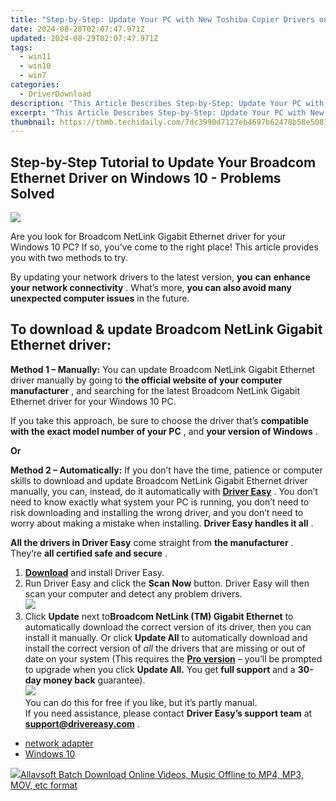 ```yaml
---
title: "Step-by-Step: Update Your PC with New Toshiba Copier Drivers on a Windows Platform"
date: 2024-08-28T02:07:47.971Z
updated: 2024-08-29T02:07:47.971Z
tags:
  - win11
  - win10
  - win7
categories:
  - DriverDownload
description: "This Article Describes Step-by-Step: Update Your PC with New Toshiba Copier Drivers on a Windows Platform"
excerpt: "This Article Describes Step-by-Step: Update Your PC with New Toshiba Copier Drivers on a Windows Platform"
thumbnail: https://thmb.techidaily.com/7dc3990d7127eb4697b62478b58e508110f3846153c4979b3c9a42816701b4b9.jpg
---
```


## Step-by-Step Tutorial to Update Your Broadcom Ethernet Driver on Windows 10 - Problems Solved

![](https://images.drivereasy.com/wp-content/uploads/2018/12/snap000007.png)

 Are you look for Broadcom NetLink Gigabit Ethernet driver for your Windows 10 PC?  If so, you’ve come to the right place! This article provides you with two methods to try.

 By updating your network drivers to the latest version, **you**  **can**  **enhance your network connectivity** . What’s more, **you can also avoid many unexpected computer issues**   in the future.

## **To download & update Broadcom NetLink Gigabit Ethernet driver:**

**Method 1 – Manually:**  You can update Broadcom NetLink Gigabit Ethernet driver manually by going to **the official website of your computer manufacturer** , and searching for the latest Broadcom NetLink Gigabit Ethernet driver for your Windows 10 PC.

 If you take this approach, be sure to choose the driver that’s **compatible with the exact model number of your PC** , and **your version of Windows** .

**Or**

**Method 2 – Automatically:**   If you don’t have the time, patience or computer skills to download and update Broadcom NetLink Gigabit Ethernet driver manually, you can, instead, do it automatically with **[Driver Easy](https://tools.techidaily.com/drivereasy/download/)**  .  You don’t need to know exactly what system your PC is running, you don’t need to risk downloading and installing the wrong driver, and you don’t need to worry about making a mistake when installing. **Driver Easy handles it all** .

**All the drivers in Driver Easy** come straight from **the manufacturer** . They‘re **all certified safe and secure** .

1. **[Download](https://tools.techidaily.com/drivereasy/download/)**  and install Driver Easy.
2. Run Driver Easy and click the **Scan Now**  button. Driver Easy will then scan your computer and detect any problem drivers.  
![](https://images.drivereasy.com/wp-content/uploads/2018/12/snap000001.png)
3. Click **Update**  next to**Broadcom NetLink (TM) Gigabit Ethernet** to automatically download the correct version of its driver, then you can install it manually. Or click **Update All**  to automatically download and install the correct version of _all_  the drivers that are missing or out of date on your system (This requires the **[Pro version](https://tools.techidaily.com/drivereasy/download/)**  – you’ll be prompted to upgrade when you click **Update All.** You get **full support**  and a **30-day money back**  guarantee).  
![](https://images.drivereasy.com/wp-content/uploads/2018/12/snap000005.png)  
 You can do this for free if you like, but it’s partly manual.  
 If you need assistance, please contact **Driver Easy’s support team** at [**support@drivereasy.com**](https://tools.techidaily.com/drivereasy/download/) .

* [network adapter](https://tools.techidaily.com/drivereasy/download/)
* [Windows 10](https://tools.techidaily.com/drivereasy/download/)

<ins class="adsbygoogle"
     style="display:block"
     data-ad-format="autorelaxed"
     data-ad-client="ca-pub-7571918770474297"
     data-ad-slot="1223367746"></ins>



<ins class="adsbygoogle"
     style="display:block"
     data-ad-client="ca-pub-7571918770474297"
     data-ad-slot="8358498916"
     data-ad-format="auto"
     data-full-width-responsive="true"></ins>



<!-- affiliate ads begin -->
<a href="https://secure.2checkout.com/order/checkout.php?PRODS=4631056&QTY=1&AFFILIATE=108875&CART=1"><img src="https://secure.avangate.com/images/merchant/997e65474a248252883b485717f7d098/products/buy-windows.png" border="0">Allavsoft Batch Download Online Videos, Music Offline to MP4, MP3, MOV, etc format </a>
<!-- affiliate ads end -->